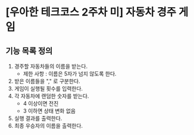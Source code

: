 # [우아한 테크코스 2주차 미] 자동차 경주 게임

## 기능 목록 정의
1. 경주할 자동차들의 이름을 받는다. 
    - 제한 사항 : 이름은 5자가 넘지 않도록 한다.
2. 받은 이름들을 "," 로 구분한다.
3. 게임이 실행될 횟수를 입력한다.
4. 각 자동차에 랜덤한 숫자를 받는다.
    - 4 이상이면 전진
    - 3 이하면 상태 변화 없음
5. 실행 결과를 출력한다.
6. 최종 우승자의 이름을 출력한다.

